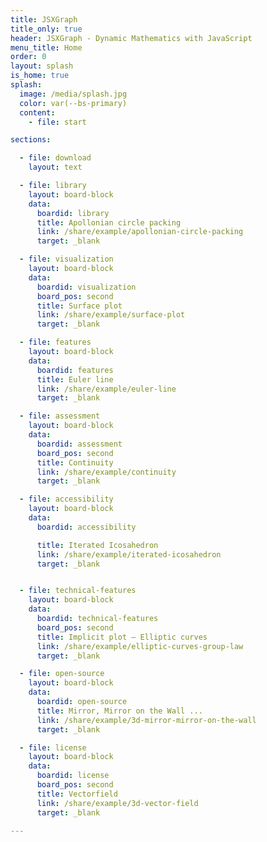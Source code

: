 ```yaml
---
title: JSXGraph
title_only: true
header: JSXGraph - Dynamic Mathematics with JavaScript
menu_title: Home
order: 0
layout: splash
is_home: true
splash:
  image: /media/splash.jpg
  color: var(--bs-primary)
  content:
    - file: start

sections:

  - file: download
    layout: text

  - file: library
    layout: board-block
    data:
      boardid: library
      title: Apollonian circle packing
      link: /share/example/apollonian-circle-packing
      target: _blank

  - file: visualization
    layout: board-block
    data:
      boardid: visualization
      board_pos: second
      title: Surface plot
      link: /share/example/surface-plot
      target: _blank

  - file: features
    layout: board-block
    data:
      boardid: features
      title: Euler line
      link: /share/example/euler-line
      target: _blank

  - file: assessment
    layout: board-block
    data:
      boardid: assessment
      board_pos: second
      title: Continuity
      link: /share/example/continuity
      target: _blank

  - file: accessibility
    layout: board-block
    data:
      boardid: accessibility

      title: Iterated Icosahedron
      link: /share/example/iterated-icosahedron
      target: _blank


  - file: technical-features
    layout: board-block
    data:
      boardid: technical-features
      board_pos: second
      title: Implicit plot – Elliptic curves
      link: /share/example/elliptic-curves-group-law
      target: _blank

  - file: open-source
    layout: board-block
    data:
      boardid: open-source
      title: Mirror, Mirror on the Wall ...
      link: /share/example/3d-mirror-mirror-on-the-wall
      target: _blank

  - file: license
    layout: board-block
    data:
      boardid: license
      board_pos: second
      title: Vectorfield
      link: /share/example/3d-vector-field
      target: _blank

---
```


<!-- overrides -->

<style>
  .jxgbox {
    background-color: transparent;
    border: none;
    border-radius: 0;
    cursor: pointer;
  }
</style>

<script>
    window.JXG.Options.board.showCopyright = false;
</script>